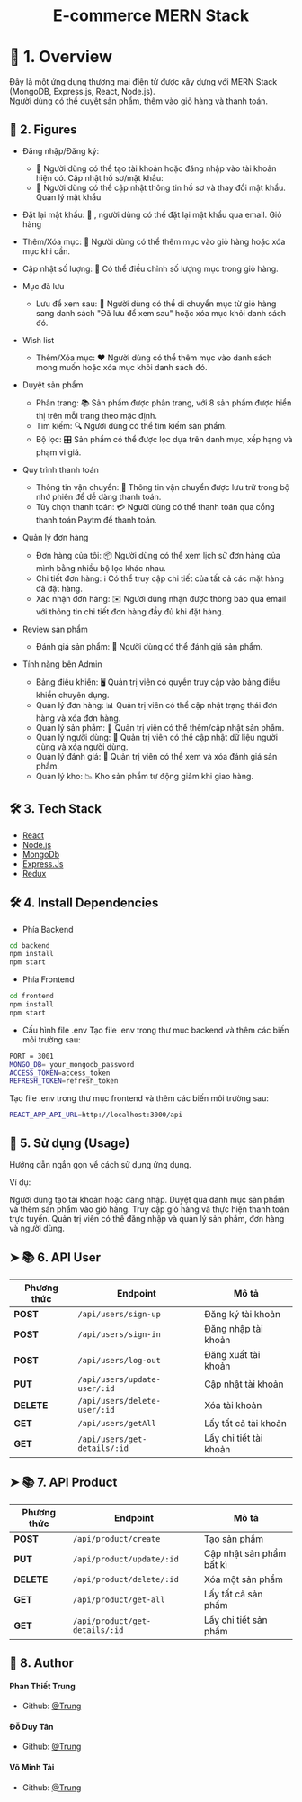 
# <p align="center">E-commerce MERN Stack</p>
  
# 🛒 1. Overview 

Đây là một ứng dụng thương mại điện tử được xây dựng với MERN Stack (MongoDB, Express.js, React, Node.js).  
Người dùng có thể duyệt sản phẩm, thêm vào giỏ hàng và thanh toán.  
    
## 🚀 2. Figures
- Đăng nhập/Đăng ký:
  + 🚪 Người dùng có thể tạo tài khoản hoặc đăng nhập vào tài khoản hiện có.
Cập nhật hồ sơ/mật khẩu:
  + 🔐 Người dùng có thể cập nhật thông tin hồ sơ và thay đổi mật khẩu.
Quản lý mật khẩu

- Đặt lại mật khẩu: 📧 , người dùng có thể đặt lại mật khẩu qua email.
Giỏ hàng

- Thêm/Xóa mục: 🛒 Người dùng có thể thêm mục vào giỏ hàng hoặc xóa mục khi cần.
- Cập nhật số lượng: 🔢 Có thể điều chỉnh số lượng mục trong giỏ hàng.

- Mục đã lưu
  + Lưu để xem sau: 💾 Người dùng có thể di chuyển mục từ giỏ hàng sang danh sách "Đã lưu để xem sau" hoặc xóa mục khỏi danh sách đó.

- Wish list
  + Thêm/Xóa mục: ❤️ Người dùng có thể thêm mục vào danh sách mong muốn hoặc xóa mục khỏi danh sách đó.
- Duyệt sản phẩm
  + Phân trang: 📚 Sản phẩm được phân trang, với 8 sản phẩm được hiển thị trên mỗi trang theo mặc định.
  + Tìm kiếm: 🔍 Người dùng có thể tìm kiếm sản phẩm.
  + Bộ lọc: 🎛️ Sản phẩm có thể được lọc dựa trên danh mục, xếp hạng và phạm vi giá.

- Quy trình thanh toán

  + Thông tin vận chuyển: 🚚 Thông tin vận chuyển được lưu trữ trong bộ nhớ phiên để dễ dàng thanh toán.
  + Tùy chọn thanh toán: 💳 Người dùng có thể thanh toán qua cổng thanh toán Paytm để thanh toán.

- Quản lý đơn hàng

  + Đơn hàng của tôi: 📦 Người dùng có thể xem lịch sử đơn hàng của mình bằng nhiều bộ lọc khác nhau.
  + Chi tiết đơn hàng: ℹ️ Có thể truy cập chi tiết của tất cả các mặt hàng đã đặt hàng.
  + Xác nhận đơn hàng: ✉️ Người dùng nhận được thông báo qua email với thông tin chi tiết đơn hàng đầy đủ khi đặt hàng.

- Review sản phẩm
  + Đánh giá sản phẩm: 🌟 Người dùng có thể đánh giá sản phẩm.

- Tính năng bên Admin
  + Bảng điều khiển: 🖥️ Quản trị viên có quyền truy cập vào bảng điều khiển chuyên dụng.
  + Quản lý đơn hàng: 📊 Quản trị viên có thể cập nhật trạng thái đơn hàng và xóa đơn hàng.
  + Quản lý sản phẩm: 📝 Quản trị viên có thể thêm/cập nhật sản phẩm.
  + Quản lý người dùng: 👥 Quản trị viên có thể cập nhật dữ liệu người dùng và xóa người dùng.
  + Quản lý đánh giá: 📜 Quản trị viên có thể xem và xóa đánh giá sản phẩm.
  + Quản lý kho: 📉 Kho sản phẩm tự động giảm khi giao hàng.
        
## 🛠️ 3. Tech Stack
- [React](https://reactjs.org/)
- [Node.js](https://nodejs.org/en)
- [MongoDb](https://www.mongodb.com/)
- [Express.Js](https://expressjs.com/)
- [Redux](https://redux.js.org/)
    
## 🛠️ 4. Install Dependencies 
- Phía Backend 
```bash
cd backend
npm install
npm start
```
- Phía Frontend 
```bash
cd frontend
npm install
npm start
```
- Cấu hình file .env
Tạo file .env trong thư mục backend và thêm các biến môi trường sau:
```bash
PORT = 3001
MONGO_DB= your_mongodb_password
ACCESS_TOKEN=access_token
REFRESH_TOKEN=refresh_token
```
Tạo file .env trong thư mục frontend và thêm các biến môi trường sau:
```bash
REACT_APP_API_URL=http://localhost:3000/api
```
## 🚀 5. Sử dụng (Usage)
Hướng dẫn ngắn gọn về cách sử dụng ứng dụng.

Ví dụ:

Người dùng tạo tài khoản hoặc đăng nhập.
Duyệt qua danh mục sản phẩm và thêm sản phẩm vào giỏ hàng.
Truy cập giỏ hàng và thực hiện thanh toán trực tuyến.
Quản trị viên có thể đăng nhập và quản lý sản phẩm, đơn hàng và người dùng.


## ➤ 📚 6. API User
| Phương thức | Endpoint                       | Mô tả                         |
|-------------|--------------------------------|-------------------------------|
| **POST**    | `/api/users/sign-up`           | Đăng ký tài khoản             |
| **POST**    | `/api/users/sign-in`           | Đăng nhập tài khoản           |
| **POST**    | `/api/users/log-out`           | Đăng xuất tài khoản           |
| **PUT**    | `/api/users/update-user/:id`    | Cập nhật tài khoản            |
| **DELETE**    | `/api/users/delete-user/:id` | Xóa tài khoản                 |
| **GET**    | `/api/users/getAll`             | Lấy tất cả tài khoản          |
| **GET**    | `/api/users/get-details/:id`    | Lấy chi tiết tài khoản        |


## ➤ 📚 7. API Product
| Phương thức | Endpoint                         | Mô tả                         |
|-------------|----------------------------------|-------------------------------|
| **POST**    | `/api/product/create`            | Tạo sản phẩm                  |
| **PUT**     | `/api/product/update/:id`        | Cập nhật sản phẩm bất kì      |
| **DELETE**  | `/api/product/delete/:id`        | Xóa một sản phẩm              |
| **GET**     | `/api/product/get-all`           | Lấy tất cả sản phẩm           |
| **GET**     | `/api/product/get-details/:id`   | Lấy chi tiết sản phẩm         |


## 🙇 8. Author
#### Phan Thiết Trung
- Github: [@Trung](https://github.com/trungka982004)
#### Đỗ Duy Tân
- Github: [@Trung](https://github.com/trungka982004)
#### Võ Minh Tài
- Github: [@Trung](https://github.com/trungka982004)
        

        
